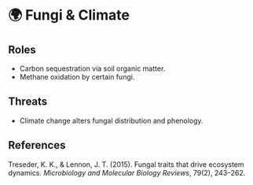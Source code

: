 # 🌍 Fungi & Climate

## Roles
- Carbon sequestration via soil organic matter.
- Methane oxidation by certain fungi.

## Threats
- Climate change alters fungal distribution and phenology.

## References
Treseder, K. K., & Lennon, J. T. (2015). Fungal traits that drive ecosystem dynamics. *Microbiology and Molecular Biology Reviews*, 79(2), 243–262.
